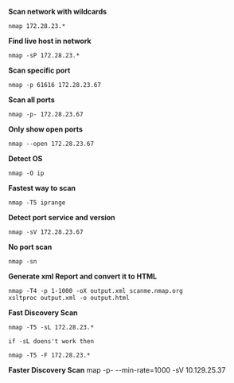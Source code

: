 **Scan network with wildcards**

	nmap 172.28.23.*

**Find live host in network**

	nmap -sP 172.28.23.*

**Scan specific port**
	
	nmap -p 61616 172.28.23.67

**Scan all ports**

	nmap -p- 172.28.23.67

**Only show open ports**

	nmap --open 172.28.23.67

**Detect OS**

	nmap -O ip

**Fastest way to scan**

	nmap -T5 iprange

**Detect port service and version**

	nmap -sV 172.28.23.67

**No port scan**

	nmap -sn 

**Generate xml Report and convert it to HTML**

    nmap -T4 -p 1-1000 -oX output.xml scanme.nmap.org
    xsltproc output.xml -o output.html

**Fast Discovery Scan**

	nmap -T5 -sL 172.28.23.*

	if -sL doens't work then

	nmap -T5 -F 172.28.23.*

**Faster Discovery Scan**
	map -p- --min-rate=1000 -sV 10.129.25.37
